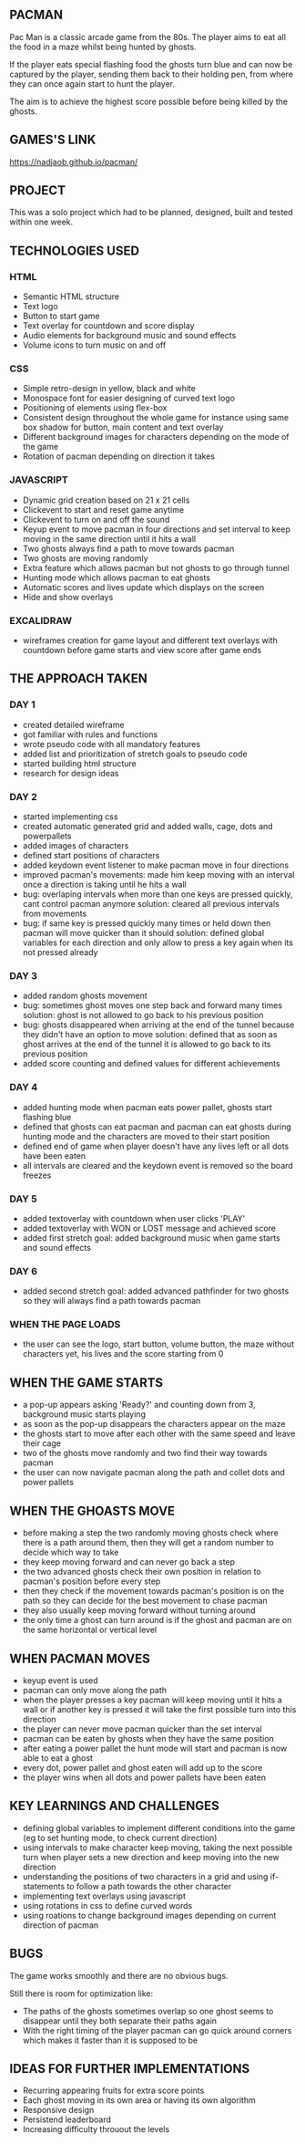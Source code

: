 ## PACMAN

Pac Man is a classic arcade game from the 80s. The player aims to eat all the food in a maze whilst being hunted by ghosts.

If the player eats special flashing food the ghosts turn blue and can now be captured by the player, sending them back to their holding pen, from where they can once again start to hunt the player.

The aim is to achieve the highest score possible before being killed by the ghosts.


## GAMES'S LINK

https://nadjaob.github.io/pacman/


## PROJECT

This was a solo project which had to be planned, designed, built and tested within one week.


## TECHNOLOGIES USED

### HTML

- Semantic HTML structure
- Text logo
- Button to start game
- Text overlay for countdown and score display
- Audio elements for background music and sound effects
- Volume icons to turn music on and off


### CSS

- Simple retro-design in yellow, black and white
- Monospace font for easier designing of curved text logo
- Positioning of elements using flex-box
- Consistent design throughout the whole game for instance using same box shadow for button, main content and text overlay
- Different background images for characters depending on the mode of the game
- Rotation of pacman depending on direction it takes


### JAVASCRIPT

- Dynamic grid creation based on 21 x 21 cells
- Clickevent to start and reset game anytime
- Clickevent to turn on and off the sound
- Keyup event to move pacman in four directions and set interval to keep moving in the same direction until it hits a wall
- Two ghosts always find a path to move towards pacman
- Two ghosts are moving randomly
- Extra feature which allows pacman but not ghosts to go through tunnel
- Hunting mode which allows pacman to eat ghosts
- Automatic scores and lives update which displays on the screen
- Hide and show overlays


### EXCALIDRAW

- wireframes creation for game layout and different text overlays with countdown before game starts and view score after game ends


## THE APPROACH TAKEN


### DAY 1
- created detailed wireframe
- got familiar with rules and functions
- wrote pseudo code with all mandatory features
- added list and prioritization of stretch goals to pseudo code
- started building html structure
- research for design ideas


### DAY 2
- started implementing css
- created automatic generated grid and added walls, cage, dots and powerpallets
- added images of characters
- defined start positions of characters
- added keydown event listener to make pacman move in four directions
- improved pacman's movements: made him keep moving with an interval once a direction is taking until he hits a wall
- bug: overlaping intervals when more than one keys are pressed quickly, cant control pacman anymore
  solution: cleared all previous intervals from movements
- bug: if same key is pressed quickly many times or held down then pacman will move quicker than it should
  solution: defined global variables for each direction and only allow to press a key again when its not pressed already


### DAY 3
- added random ghosts movement
- bug: sometimes ghost moves one step back and forward many times
  solution: ghost is not allowed to go back to his previous position
- bug: ghosts disappeared when arriving at the end of the tunnel because they didn't have an option to move
  solution: defined that as soon as ghost arrives at the end of the tunnel it is allowed to go back to its previous position 
- added score counting and defined values for different achievements


### DAY 4
- added hunting mode when pacman eats power pallet, ghosts start flashing blue
- defined that ghosts can eat pacman and pacman can eat ghosts during hunting mode and the characters are moved to their start position
- defined end of game when player doesn't have any lives left or all dots have been eaten
- all intervals are cleared and the keydown event is removed so the board freezes


### DAY 5
- added textoverlay with countdown when user clicks 'PLAY'
- added textoverlay with WON or LOST message and achieved score
- added first stretch goal: added background music when game starts and sound effects


### DAY 6
- added second stretch goal: added advanced pathfinder for two ghosts so they will always find a path towards pacman



### WHEN THE PAGE LOADS
- the user can see the logo, start button, volume button, the maze without characters yet, his lives and the score starting from 0


## WHEN THE GAME STARTS
- a pop-up appears asking 'Ready?' and counting down from 3, background music starts playing
- as soon as the pop-up disappears the characters appear on the maze
- the ghosts start to move after each other with the same speed and leave their cage
- two of the ghosts move randomly and two find their way towards pacman
- the user can now navigate pacman along the path and collet dots and power pallets


## WHEN THE GHOASTS MOVE
- before making a step the two randomly moving ghosts check where there is a path around them, then they will get a random number to decide which way to take
- they keep moving forward and can never go back a step
- the two advanced ghosts check their own position in relation to pacman's position before every step
- then they check if the movement towards pacman's position is on the path so they can decide for the best movement to chase pacman
- they also usually keep moving forward without turning around
- the only time a ghost can turn around is if the ghost and pacman are on the same horizontal or vertical level



## WHEN PACMAN MOVES
- keyup event is used
- pacman can only move along the path
- when the player presses a key pacman will keep moving until it hits a wall or if another key is pressed it will take the first possible turn into this direction
- the player can never move pacman quicker than the set interval
- pacman can be eaten by ghosts when they have the same position
- after eating a power pallet the hunt mode will start and pacman is now able to eat a ghost
- every dot, power pallet and ghost eaten will add up to the score
- the player wins when all dots and power pallets have been eaten




## KEY LEARNINGS AND CHALLENGES
- defining global variables to implement different conditions into the game (eg to set hunting mode, to check current direction)
- using intervals to make character keep moving, taking the next possible turn when player sets a new direction and keep moving into the new direction
- understanding the positions of two characters in a grid and using if-statements to follow a path towards the other character
- implementing text overlays using javascript
- using rotations in css to define curved words
- using roations to change background images depending on current direction of pacman


## BUGS

The game works smoothly and there are no obvious bugs.

Still there is room for optimization like:
- The paths of the ghosts sometimes overlap so one ghost seems to disappear until they both separate their paths again
- With the right timing of the player pacman can go quick around corners which makes it faster than it is supposed to be


## IDEAS FOR FURTHER IMPLEMENTATIONS

- Recurring appearing fruits for extra score points
- Each ghost moving in its own area or having its own algorithm
- Responsive design
- Persistend leaderboard
- Increasing difficulty throuout the levels
